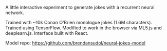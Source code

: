 A little interactive experiment to generate jokes with a recurrent neural
network.

Trained with ~10k Conan O’Brien monologue jokes (1.6M characters). Trained using
TensorFlow. Modified to work in the browser via ML5.js and deeplearn.js.
Interface built with React.

Model repo: https://github.com/brendansudol/neural-jokes-model
